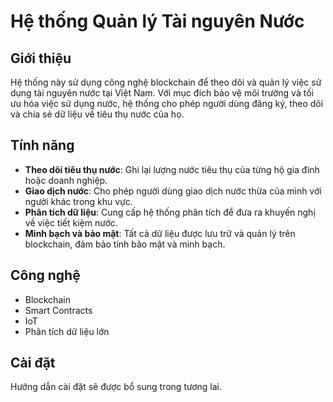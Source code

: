 # Hệ thống Quản lý Tài nguyên Nước

## Giới thiệu
Hệ thống này sử dụng công nghệ blockchain để theo dõi và quản lý việc sử dụng tài nguyên nước tại Việt Nam. Với mục đích bảo vệ môi trường và tối ưu hóa việc sử dụng nước, hệ thống cho phép người dùng đăng ký, theo dõi và chia sẻ dữ liệu về tiêu thụ nước của họ.

## Tính năng
- **Theo dõi tiêu thụ nước**: Ghi lại lượng nước tiêu thụ của từng hộ gia đình hoặc doanh nghiệp.
- **Giao dịch nước**: Cho phép người dùng giao dịch nước thừa của mình với người khác trong khu vực.
- **Phân tích dữ liệu**: Cung cấp hệ thống phân tích để đưa ra khuyến nghị về việc tiết kiệm nước.
- **Minh bạch và bảo mật**: Tất cả dữ liệu được lưu trữ và quản lý trên blockchain, đảm bảo tính bảo mật và minh bạch.

## Công nghệ
- Blockchain
- Smart Contracts
- IoT
- Phân tích dữ liệu lớn

## Cài đặt
Hướng dẫn cài đặt sẽ được bổ sung trong tương lai.